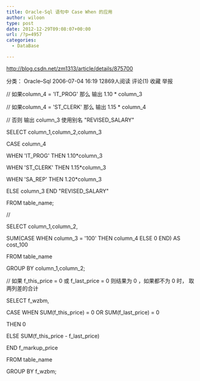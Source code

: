 ```yaml
---
title: Oracle-Sql 语句中 Case When 的应用
author: wiloon
type: post
date: 2012-12-29T09:08:07+00:00
url: /?p=4957
categories:
  - DataBase

---
```

http://blog.csdn.net/zm1313/article/details/875700

分类： Oracle&#8211;Sql 2006-07-04 16:19 12869人阅读 评论(1) 收藏 举报

// 如果column\_4 = 'IT\_PROG' 那么 输出 1.10 * column_3

// 如果column\_4 = 'ST\_CLERK' 那么 输出 1.15 * column_4

// 否则 输出 column\_3 使用别名 "REVISED\_SALARY"

SELECT column\_1,column\_2,column_3

CASE column_4

WHEN 'IT\_PROG' THEN 1.10*column\_3

WHEN 'ST\_CLERK' THEN 1.15*column\_3

WHEN 'SA\_REP' THEN 1.20*column\_3

ELSE column\_3 END "REVISED\_SALARY"

FROM table_name;

//

SELECT column\_1,column\_2,

SUM(CASE WHEN column\_3 = '100' THEN column\_4 ELSE 0 END) AS cost_100

FROM table_name

GROUP BY column\_1,column\_2;

// 如果 f\_this\_price = 0 或 f\_last\_price = 0 则结果为 0 ，如果都不为 0 时， 取两列差的合计

SELECT f_wzbm,

CASE WHEN SUM(f\_this\_price) = 0 OR SUM(f\_last\_price) = 0

THEN 0

ELSE SUM(f\_this\_price - f\_last\_price)

END f\_markup\_price

FROM table_name

GROUP BY f_wzbm;